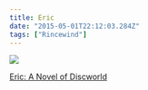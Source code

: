 ```yaml
---
title: Eric
date: "2015-05-01T22:12:03.284Z"
tags: ["Rincewind"]
---
```


<a target="_blank"  href="https://www.amazon.com/gp/product/B000UVBT18/ref=as_li_tl?ie=UTF8&camp=1789&creative=9325&creativeASIN=B000UVBT18&linkCode=as2&tag=onionblossom-20&linkId=9f4156e77a8b499595bce2773e83508d"><img border="0" src="//ws-na.amazon-adsystem.com/widgets/q?_encoding=UTF8&MarketPlace=US&ASIN=B000UVBT18&ServiceVersion=20070822&ID=AsinImage&WS=1&Format=_SL250_&tag=onionblossom-20" ></a><img src="//ir-na.amazon-adsystem.com/e/ir?t=onionblossom-20&l=am2&o=1&a=B000UVBT18" width="1" height="1" border="0" alt="" style="border:none !important; margin:0px !important;" />

<a target="_blank" href="https://www.amazon.com/gp/product/B000UVBT18/ref=as_li_tl?ie=UTF8&camp=1789&creative=9325&creativeASIN=B000UVBT18&linkCode=as2&tag=onionblossom-20&linkId=5d07a85a723394c3f9caa09b87d7e7bb">Eric: A Novel of Discworld</a><img src="//ir-na.amazon-adsystem.com/e/ir?t=onionblossom-20&l=am2&o=1&a=B000UVBT18" width="1" height="1" border="0" alt="" style="border:none !important; margin:0px !important;" />
